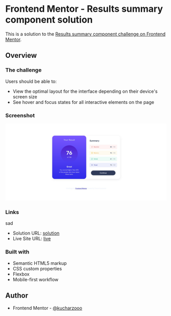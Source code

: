# Frontend Mentor - Results summary component solution

This is a solution to the [Results summary component challenge on Frontend Mentor](https://www.frontendmentor.io/challenges/results-summary-component-CE_K6s0maV).

## Overview

### The challenge

Users should be able to:

- View the optimal layout for the interface depending on their device's screen size
- See hover and focus states for all interactive elements on the page

### Screenshot

![](./project-screen.jpg)

### Links

sad

- Solution URL: [solution](https://your-solution-url.com)
- Live Site URL: [live](https://kucharzooo.github.io/results-summary-component/)

### Built with

- Semantic HTML5 markup
- CSS custom properties
- Flexbox
- Mobile-first workflow

## Author

- Frontend Mentor - [@kucharzooo](https://www.frontendmentor.io/profile/kucharzooo)
